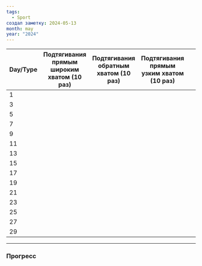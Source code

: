 ```yaml
---
tags:
  - Sport
создал заметку: 2024-05-13
month: may
year: "2024"
---
```


| **Day/Type** | Подтягивания прямым широким хватом (10 раз) | Подтягивания обратным хватом (10 раз) | Подтягивания прямым узким хватом (10 раз) |     |     | План |
| ------------ | ------------------------------------------- | ------------------------------------- | ----------------------------------------- | --- | --- | ---- |
| 1            |                                             |                                       |                                           |     |     |      |
| 3            |                                             |                                       |                                           |     |     |      |
| 5            |                                             |                                       |                                           |     |     |      |
| 7            |                                             |                                       |                                           |     |     |      |
| 9            |                                             |                                       |                                           |     |     |      |
| 11           |                                             |                                       |                                           |     |     |      |
| 13           |                                             |                                       |                                           |     |     |      |
| 15           |                                             |                                       |                                           |     |     |      |
| 17           |                                             |                                       |                                           |     |     |      |
| 19           |                                             |                                       |                                           |     |     |      |
| 21           |                                             |                                       |                                           |     |     |      |
| 23           |                                             |                                       |                                           |     |     |      |
| 25           |                                             |                                       |                                           |     |     |      |
| 27           |                                             |                                       |                                           |     |     |      |
| 29           |                                             |                                       |                                           |     |     |      |

---
### Прогресс


